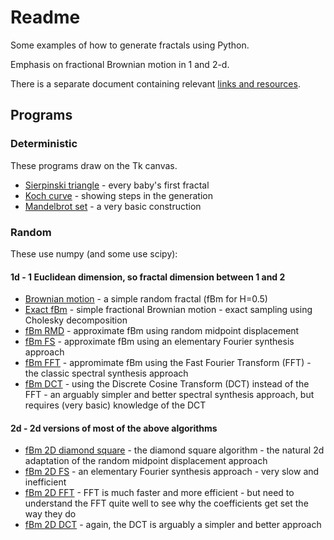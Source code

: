 # Readme

Some examples of how to generate fractals using Python.

Emphasis on fractional Brownian motion in 1 and 2-d.

There is a separate document containing relevant [links and resources](Notes.md).

## Programs

### Deterministic

These programs draw on the Tk canvas.

* [Sierpinski triangle](sierp.py) - every baby's first fractal
* [Koch curve](koch.py) - showing steps in the generation
* [Mandelbrot set](mandel.py) - a very basic construction

### Random

These use numpy (and some use scipy):

#### 1d - 1 Euclidean dimension, so fractal dimension between 1 and 2

* [Brownian motion](bm.py) - a simple random fractal (fBm for H=0.5)
* [Exact fBm](fbm.py) - simple fractional Brownian motion - exact sampling using Cholesky decomposition
* [fBm RMD](fbmrmd.py) - approximate fBm using random midpoint displacement
* [fBm FS](fbmfs.py) - approximate fBm using an elementary Fourier synthesis approach
* [fBm FFT](fbmfft.py) - appromimate fBm using the Fast Fourier Transform (FFT) - the classic spectral synthesis approach
* [fBm DCT](fbmdct.py) - using the Discrete Cosine Transform (DCT) instead of the FFT - an arguably simpler and better spectral synthesis approach, but requires (very basic) knowledge of the DCT

#### 2d - 2d versions of most of the above algorithms

* [fBm 2D diamond square](fbm2ds.py) - the diamond square algorithm - the natural 2d adaptation of the random midpoint displacement approach
* [fBm 2D FS](fbm2fs.py) - an elementary Fourier synthesis approach - very slow and inefficient
* [fBm 2D FFT](fbm2fft.py) - FFT is much faster and more efficient - but need to understand the FFT quite well to see why the coefficients get set the way they do
* [fBm 2D DCT](fbm2dct.py) - again, the DCT is arguably a simpler and better approach

